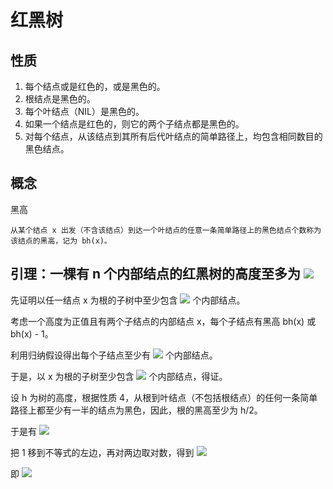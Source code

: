 # 红黑树

## 性质
1. 每个结点或是红色的，或是黑色的。
1. 根结点是黑色的。
1. 每个叶结点（NIL）是黑色的。
1. 如果一个结点是红色的，则它的两个子结点都是黑色的。
1. 对每个结点，从该结点到其所有后代叶结点的简单路径上，均包含相同数目的黑色结点。

## 概念
黑高
```
从某个结点 x 出发（不含该结点）到达一个叶结点的任意一条简单路径上的黑色结点个数称为该结点的黑高，记为 bh(x)。
```

## 引理：一棵有 n 个内部结点的红黑树的高度至多为 ![](http://latex.codecogs.com/gif.latex?2\log_2(n+1))
先证明以任一结点 x 为根的子树中至少包含 ![](http://latex.codecogs.com/gif.latex?2^{bh(x)}-1) 个内部结点。  

考虑一个高度为正值且有两个子结点的内部结点 x，每个子结点有黑高 bh(x) 或 bh(x) - 1。

利用归纳假设得出每个子结点至少有 ![](http://latex.codecogs.com/gif.latex?2^{bh(x)-1}-1) 个内部结点。  

于是，以 x 为根的子树至少包含 ![](http://latex.codecogs.com/gif.latex?(2^{bh(x)-1}-1)+(2^{bh(x)-1}-1)+1=2^{bh(x)}-1) 个内部结点，得证。  

设 h 为树的高度，根据性质 4，从根到叶结点（不包括根结点）的任何一条简单路径上都至少有一半的结点为黑色，因此，根的黑高至少为 h/2。  

于是有 ![](http://latex.codecogs.com/gif.latex?n\geq2^{h/2}-1)  

把 1 移到不等式的左边，再对两边取对数，得到 ![](http://latex.codecogs.com/gif.latex?\log_2(n+1)\geq{h/2})  

即 ![](http://latex.codecogs.com/gif.latex?h\leq2\log_2(n+1))

